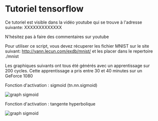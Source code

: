 # Tutoriel tensorflow

Ce tutoriel est visible dans la vidéo youtube qui se trouve à l'adresse suivante:
XXXXXXXXXXXXX

N'hésitez pas à faire des commentaires sur youtube

Pour utiliser ce script, vous devez récuperer les fichier MNIST sur le site suivant:
http://yann.lecun.com/exdb/mnist/
et les placer dans le repertoire ./mnist

Les graphiques suivants ont tous été générés avec un apprentissage sur 200 cycles. Cette apprentissage a pris entre 30 et 40 minutes sur un GeForce 1080

Fonction d'activation : sigmoid (tn.nn.sigmoid)

![graph sigmoid](https://github.com/L42Project/Tutoriels/blob/master/Tensorflow/tutoriel4/Figure_sigmoid.png)

Fonction d'activation : tangente hyperbolique

![graph sigmoid](https://github.com/L42Project/Tutoriels/blob/master/Tensorflow/tutoriel4/Figure_tanh.jpg)

